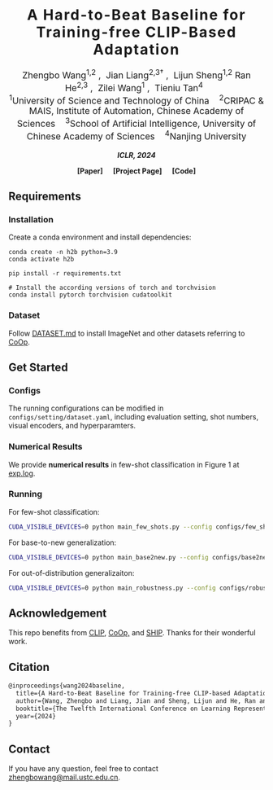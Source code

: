<h1 align='center' style="text-align:center; font-weight:bold; font-size:2.0em;letter-spacing:2.0px;"> A Hard-to-Beat Baseline for Training-free CLIP-Based Adaptation </h1>

<p align='center' style="text-align:center;font-size:1.25em;">
    <a href="https://zhengbo.wang/" target="_blank" style="text-decoration: none;">Zhengbo Wang<sup>1,2</sup></a>&nbsp;,&nbsp;
    <a href="https://liangjian.xyz/" target="_blank" style="text-decoration: none;">Jian Liang<sup>2,3†</sup></a>&nbsp;,&nbsp;
    <a href="https://tomsheng21.github.io/" target="_blank" style="text-decoration: none;">Lijun Sheng<sup>1,2</sup></a>
    <a href="https://sites.google.com/site/pinyuchenpage" target="_blank" style="text-decoration: none;">Ran He<sup>2,3</sup></a>&nbsp;,&nbsp;
    <a href="https://www.princeton.edu/~pmittal/" target="_blank" style="text-decoration: none;">Zilei Wang<sup>1</sup></a>&nbsp;,&nbsp; 
	<a href="https://www.peterhenderson.co/" target="_blank" style="text-decoration: none;">Tieniu Tan<sup>4</sup></a>&nbsp;&nbsp;
	<br>
<sup>1</sup>University of Science and Technology of China&nbsp;&nbsp;&nbsp;
<sup>2</sup>CRIPAC & MAIS, Institute of Automation, Chinese Academy of Sciences&nbsp;&nbsp;&nbsp;
<sup>3</sup>School of Artificial Intelligence, University of Chinese Academy of Sciences&nbsp;&nbsp;&nbsp;
<sup>4</sup>Nanjing University 
</p>

<p align='center';>
<b>
<em>ICLR, 2024</em> <br>
</b>
</p>
<p align='center' style="text-align:center;font-size:2.5 em;">
<b>
    <a href="https://openreview.net/forum?id=Js5PJPHDyY" target="_blank" style="text-decoration: none;">[Paper]</a>&nbsp;&nbsp;&nbsp;&nbsp;&nbsp;&nbsp;<a href="https://zhengbo.wang/ICLR24" target="_blank" style="text-decoration: none;">[Project Page]</a>&nbsp;&nbsp;&nbsp;&nbsp;&nbsp;&nbsp;<a href="https://github.com/mrflogs/ICLR24" target="_blank" style="text-decoration: none;">[Code]</a>
</b>
</p>





## Requirements
### Installation
Create a conda environment and install dependencies:
```
conda create -n h2b python=3.9
conda activate h2b

pip install -r requirements.txt

# Install the according versions of torch and torchvision
conda install pytorch torchvision cudatoolkit
```

### Dataset
Follow [DATASET.md](DATASET.md) to install ImageNet and other datasets referring to [CoOp](https://github.com/KaiyangZhou/CoOp).

## Get Started
### Configs
The running configurations can be modified in `configs/setting/dataset.yaml`, including evaluation setting, shot numbers, visual encoders, and hyperparamters. 

### Numerical Results
We provide  **numerical results** in few-shot classification in Figure 1 at [exp.log](exp.log).

### Running
For few-shot classification:
```bash
CUDA_VISIBLE_DEVICES=0 python main_few_shots.py --config configs/few_shots/dataset.yaml
```
For base-to-new generalization:
```bash
CUDA_VISIBLE_DEVICES=0 python main_base2new.py --config configs/base2new/dataset.yaml
```

For out-of-distribution generalizaiton:

```bash
CUDA_VISIBLE_DEVICES=0 python main_robustness.py --config configs/robustness/imagenet_rn50.yaml
```



## Acknowledgement

This repo benefits from [CLIP](https://github.com/openai/CLIP), [CoOp,](https://github.com/KaiyangZhou/Dassl.pytorch) and [SHIP](https://github.com/mrflogs/SHIP). Thanks for their wonderful work.

## Citation
```latex
@inproceedings{wang2024baseline,
  title={A Hard-to-Beat Baseline for Training-free CLIP-based Adaptation},
  author={Wang, Zhengbo and Liang, Jian and Sheng, Lijun and He, Ran and Wang, Zilei and Tan, Tieniu},
  booktitle={The Twelfth International Conference on Learning Representations (ICLR)},
  year={2024}
}
```

## Contact

If you have any question, feel free to contact zhengbowang@mail.ustc.edu.cn.